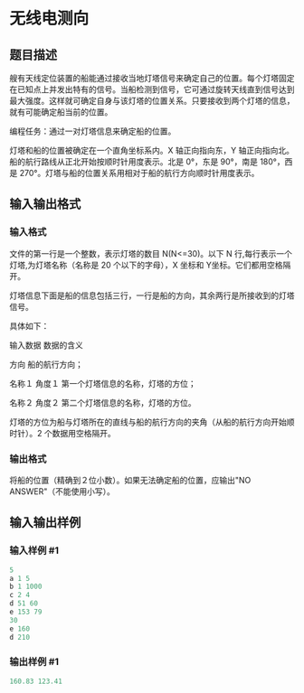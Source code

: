 # 无线电测向

## 题目描述

艘有天线定位装置的船能通过接收当地灯塔信号来确定自己的位置。每个灯塔固定在已知点上并发出特有的信号。当船检测到信号，它可通过旋转天线直到信号达到最大强度。这样就可确定自身与该灯塔的位置关系。只要接收到两个灯塔的信息，就有可能确定船当前的位置。

编程任务：通过一对灯塔信息来确定船的位置。

灯塔和船的位置被确定在一个直角坐标系内。X 轴正向指向东，Y 轴正向指向北。船的航行路线从正北开始按顺时针用度表示。北是 0°，东是 90°，南是 180°，西是 270°。灯塔与船的位置关系用相对于船的航行方向顺时针用度表示。

## 输入输出格式

### 输入格式

文件的第一行是一个整数，表示灯塔的数目 N(N<=30)。以下 N 行,每行表示一个灯塔,为灯塔名称（名称是 20 个以下的字母），X 坐标和 Y坐标。它们都用空格隔开。

灯塔信息下面是船的信息包括三行，一行是船的方向，其余两行是所接收到的灯塔信号。

具体如下：

输入数据 数据的含义

方向 船的航行方向；

名称１ 角度１ 第一个灯塔信息的名称，灯塔的方位；

名称２ 角度２ 第二个灯塔信息的名称，灯塔的方位。

灯塔的方位为船与灯塔所在的直线与船的航行方向的夹角（从船的航行方向开始顺时针）。2 个数据用空格隔开。

### 输出格式

将船的位置（精确到２位小数）。如果无法确定船的位置，应输出"NO ANSWER"（不能使用小写）。

## 输入输出样例

### 输入样例 #1

```cpp
5
a 1 5
b 1 1000
c 2 4
d 51 60
e 153 79
30
e 160
d 210
```


### 输出样例 #1

```cpp
160.83 123.41
```


